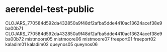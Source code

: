 # aerendel-test-public

CLOJARS_770584d592da432850a9f48df2afba5dde4410ac13624acef38e9ba00b71
CLOJARS_770584d592da432850a9f48df2afba5dde4410ac13624acef38e9ba00b72
mistmoore05
mistmoore06
mistmoore07
freeport01
freeport02
kaladim01
kaladim02
queynos05
queynos06
